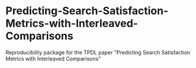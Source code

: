 # Predicting-Search-Satisfaction-Metrics-with-Interleaved-Comparisons
Reproducibility package for the TPDL paper "Predicting Search Satisfaction Metrics with Interleaved Comparisons"

